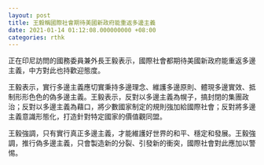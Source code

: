 ```yaml
---
layout: post
title: 王毅稱國際社會期待美國新政府能重返多邊主義
date: 2021-01-14 01:12:08.000000000 +08:00
categories: rthk
---
```


正在印尼訪問的國務委員兼外長王毅表示，國際社會都期待美國新政府能重返多邊主義，中方對此也持歡迎態度。

王毅表示，實行多邊主義應切實秉持多邊理念、維護多邊原則、體現多邊實效、抵制形形色色的偽多邊主義。王毅表示，反對以多邊主義為幌子，搞封閉的集團政治；反對以多邊主義為藉口，將少數國家制定的規則強加給國際社會；反對將多邊主義意識形態化，打造針對特定國家的價值觀同盟。

王毅強調，只有實行真正多邊主義，才能維護好世界的和平、穩定和發展。王毅強調，推行偽多邊主義，只會製造新的分裂、引發新的衝突，國際社會對此應加以警惕。
